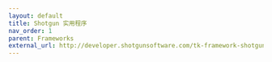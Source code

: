 ```yaml
---
layout: default
title: Shotgun 实用程序
nav_order: 1
parent: Frameworks
external_url: http://developer.shotgunsoftware.com/tk-framework-shotgunutils
---
```

